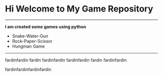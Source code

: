 # Hi Welcome to My Game Repository
***

**I am created some games using python**
- Snake-Water-Gun
- Rock-Paper-Scissor
- Hungman Game
---

fardinfardin
fardin
fardinfardin
fardinfardin
fardin
fardinfardin

fardinfardinfardinfardin



